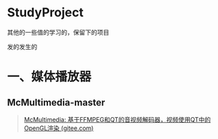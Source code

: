 # StudyProject
其他的一些值的学习的，保留下的项目





发的发生的













# 一、媒体播放器





## McMultimedia-master

> [McMultimedia: 基于FFMPEG和QT的音视频解码器，视频使用QT中的OpenGL渲染 (gitee.com)](https://gitee.com/mrcao20/McMultimedia)



